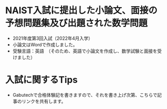 # NAIST入試に提出した小論文、面接の予想問題集及び出題された数学問題
- 2021年度第3回入試（2022年4月入学）
- 小論文はWordで作成しました。
- 受験言語：英語　（そのため、英語で小論文を作成し、数学試験と面接を受けました）



  
# 入試に関するTips
- Gabutechで合格体験記を書きますので、それを書き上げ次第、こちらで記事のリンクを共有します。
